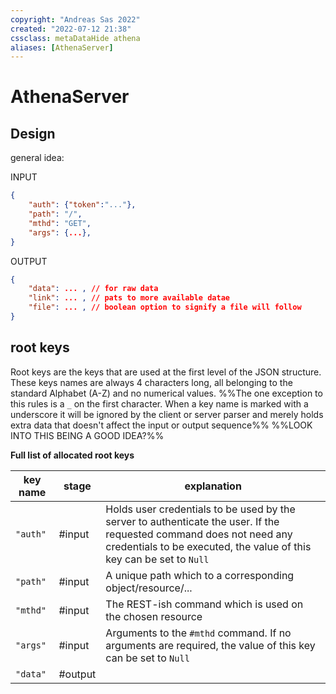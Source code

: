 ```yaml
---
copyright: "Andreas Sas 2022"
created: "2022-07-12 21:38"
cssclass: metaDataHide athena
aliases: [AthenaServer]
---
```


# AthenaServer

## Design

general idea:

INPUT
```json
{
    "auth": {"token":"..."},
    "path": "/",
    "mthd": "GET",
    "args": {...},
}
```

OUTPUT
```json
{
    "data": ... , // for raw data
    "link": ... , // pats to more available datae
    "file": ... , // boolean option to signify a file will follow
}
```

## root keys
Root keys are the keys that are used at the first level of the JSON structure. These keys names are always 4 characters long, all belonging to the standard Alphabet (A-Z) and no numerical values. 
%%The one exception to this rules is a `_` on the first character. When a key name is marked with a underscore it will be ignored by the client or server parser and merely holds extra data that doesn't affect the input or output sequence%% %%LOOK INTO THIS BEING A GOOD IDEA?%% 

**Full list of allocated root keys**

| key name | stage   | explanation                                                                                                                                                                                 |
| -------- | ------- | ------------------------------------------------------------------------------------------------------------------------------------------------------------------------------------------- |
| `"auth"` | #input  | Holds user credentials to be used by the server to authenticate the user. If the requested command does not need any credentials to be executed, the value of this key can be set to `Null` |
| `"path"` | #input  | A unique path which to a corresponding object/resource/...                                                                                                                                  |
| `"mthd"` | #input  | The REST-ish command which is used on the chosen resource                                                                                                                                   |
| `"args"` | #input  | Arguments to the `#mthd` command. If no arguments are required, the value of this key can be set to `Null`                                                                                  |
| `"data"` | #output |                                                                                                                                                                                             |
